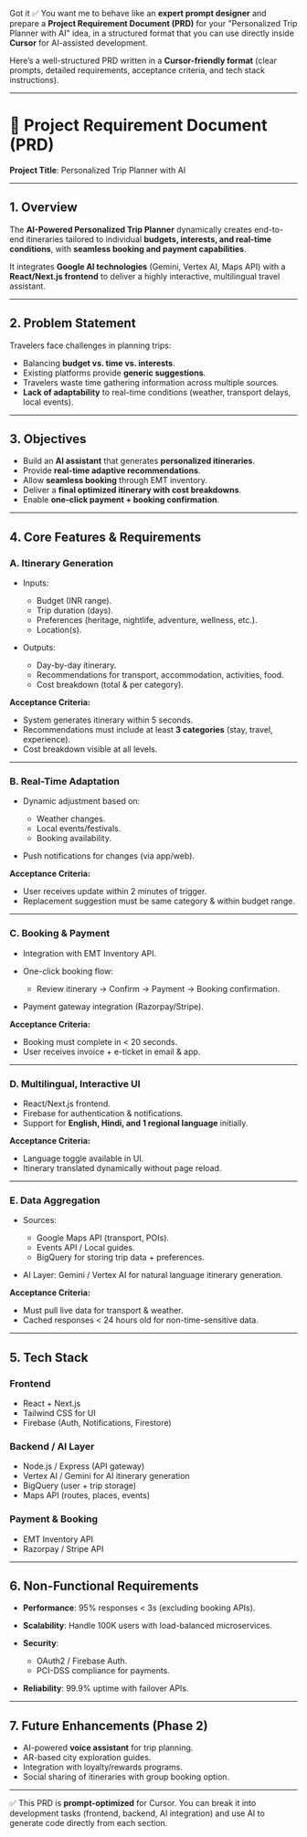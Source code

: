 Got it ✅ You want me to behave like an **expert prompt designer** and prepare a **Project Requirement Document (PRD)** for your "Personalized Trip Planner with AI" idea, in a structured format that you can use directly inside **Cursor** for AI-assisted development.

Here’s a well-structured PRD written in a **Cursor-friendly format** (clear prompts, detailed requirements, acceptance criteria, and tech stack instructions).

---

# 📄 Project Requirement Document (PRD)

**Project Title**: Personalized Trip Planner with AI

---

## 1. Overview

The **AI-Powered Personalized Trip Planner** dynamically creates end-to-end itineraries tailored to individual **budgets, interests, and real-time conditions**, with **seamless booking and payment capabilities**.

It integrates **Google AI technologies** (Gemini, Vertex AI, Maps API) with a **React/Next.js frontend** to deliver a highly interactive, multilingual travel assistant.

---

## 2. Problem Statement

Travelers face challenges in planning trips:

* Balancing **budget vs. time vs. interests**.
* Existing platforms provide **generic suggestions**.
* Travelers waste time gathering information across multiple sources.
* **Lack of adaptability** to real-time conditions (weather, transport delays, local events).

---

## 3. Objectives

* Build an **AI assistant** that generates **personalized itineraries**.
* Provide **real-time adaptive recommendations**.
* Allow **seamless booking** through EMT inventory.
* Deliver a **final optimized itinerary with cost breakdowns**.
* Enable **one-click payment + booking confirmation**.

---

## 4. Core Features & Requirements

### A. Itinerary Generation

* Inputs:

  * Budget (INR range).
  * Trip duration (days).
  * Preferences (heritage, nightlife, adventure, wellness, etc.).
  * Location(s).
* Outputs:

  * Day-by-day itinerary.
  * Recommendations for transport, accommodation, activities, food.
  * Cost breakdown (total & per category).

**Acceptance Criteria:**

* System generates itinerary within 5 seconds.
* Recommendations must include at least **3 categories** (stay, travel, experience).
* Cost breakdown visible at all levels.

---

### B. Real-Time Adaptation

* Dynamic adjustment based on:

  * Weather changes.
  * Local events/festivals.
  * Booking availability.
* Push notifications for changes (via app/web).

**Acceptance Criteria:**

* User receives update within 2 minutes of trigger.
* Replacement suggestion must be same category & within budget range.

---

### C. Booking & Payment

* Integration with EMT Inventory API.
* One-click booking flow:

  * Review itinerary → Confirm → Payment → Booking confirmation.
* Payment gateway integration (Razorpay/Stripe).

**Acceptance Criteria:**

* Booking must complete in < 20 seconds.
* User receives invoice + e-ticket in email & app.

---

### D. Multilingual, Interactive UI

* React/Next.js frontend.
* Firebase for authentication & notifications.
* Support for **English, Hindi, and 1 regional language** initially.

**Acceptance Criteria:**

* Language toggle available in UI.
* Itinerary translated dynamically without page reload.

---

### E. Data Aggregation

* Sources:

  * Google Maps API (transport, POIs).
  * Events API / Local guides.
  * BigQuery for storing trip data + preferences.
* AI Layer: Gemini / Vertex AI for natural language itinerary generation.

**Acceptance Criteria:**

* Must pull live data for transport & weather.
* Cached responses < 24 hours old for non-time-sensitive data.

---

## 5. Tech Stack

### Frontend

* React + Next.js
* Tailwind CSS for UI
* Firebase (Auth, Notifications, Firestore)

### Backend / AI Layer

* Node.js / Express (API gateway)
* Vertex AI / Gemini for AI itinerary generation
* BigQuery (user + trip storage)
* Maps API (routes, places, events)

### Payment & Booking

* EMT Inventory API
* Razorpay / Stripe API

---

## 6. Non-Functional Requirements

* **Performance**: 95% responses < 3s (excluding booking APIs).
* **Scalability**: Handle 100K users with load-balanced microservices.
* **Security**:

  * OAuth2 / Firebase Auth.
  * PCI-DSS compliance for payments.
* **Reliability**: 99.9% uptime with failover APIs.

---

## 7. Future Enhancements (Phase 2)

* AI-powered **voice assistant** for trip planning.
* AR-based city exploration guides.
* Integration with loyalty/rewards programs.
* Social sharing of itineraries with group booking option.

---

✅ This PRD is **prompt-optimized** for Cursor. You can break it into development tasks (frontend, backend, AI integration) and use AI to generate code directly from each section.


